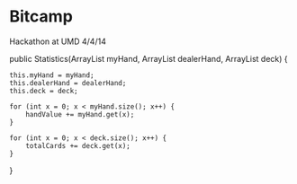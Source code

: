 Bitcamp
=======

Hackathon at UMD 4/4/14

public Statistics(ArrayList<Integer> myHand, ArrayList<Integer> dealerHand, ArrayList<Integer> deck) {

	this.myHand = myHand;
	this.dealerHand = dealerHand;
	this.deck = deck;
	
	for (int x = 0; x < myHand.size(); x++) {
		handValue += myHand.get(x);
	}
		
	for (int x = 0; x < deck.size(); x++) {
		totalCards += deck.get(x);
	}
	
}
